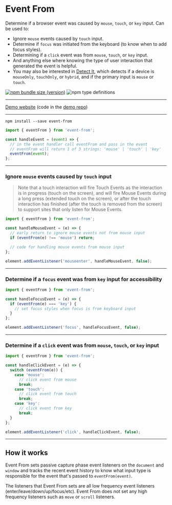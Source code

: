 # Event From

Determine if a browser event was caused by `mouse`, `touch`, or `key` input. Can be used to:

- Ignore `mouse` events caused by `touch` input.
- Determine if `focus` was initiated from the keyboard (to know when to add focus styles).
- Determining if a `click` event was from `mouse`, `touch`, or `key` input.
- And anything else where knowing the type of user interaction that generated the event is helpful.
- You may also be interested in [Detect It](https://github.com/rafgraph/detect-it), which detects if a device is `mouseOnly`, `touchOnly`, or `hybrid`, and if the primary input is `mouse` or `touch`.

[![npm bundle size (version)](https://img.shields.io/bundlephobia/minzip/event-from?color=purple)](https://bundlephobia.com/result?p=event-from) ![npm type definitions](https://img.shields.io/npm/types/event-from?color=blue)

---

[Demo website](https://event-from.rafgraph.dev) (code in the [demo repo](https://github.com/rafgraph/event-from-demo))

---

```
npm install --save event-from
```

```js
import { eventFrom } from 'event-from';

const handleEvent = (event) => {
  // in the event handler call eventFrom and pass in the event
  // eventFrom will return 1 of 3 strings: 'mouse' | 'touch' | 'key'
  eventFrom(event);
};
```

---

### Ignore `mouse` events caused by `touch` input

> Note that a touch interaction will fire Touch Events as the interaction is in progress (touch on the screen), and will fire Mouse Events during a long press (extended touch on the screen), or after the touch interaction has finished (after the touch is removed from the screen) to support sites that only listen for Mouse Events.

```js
import { eventFrom } from 'event-from';

const handleMouseEvent = (e) => {
  // early return to ignore mouse events not from mouse input
  if (eventFrom(e) !== 'mouse') return;

  // code for handling mouse events from mouse input
};

element.addEventListener('mouseenter', handleMouseEvent, false);
```

---

### Determine if a `focus` event was from `key` input for accessibility

```js
import { eventFrom } from 'event-from';

const handleFocusEvent = (e) => {
  if (eventFrom(e) === 'key') {
    // set focus styles when focus is from keyboard input
  }
};

element.addEventListener('focus', handleFocusEvent, false);
```

---

### Determine if a `click` event was from `mouse`, `touch`, or `key` input

```js
import { eventFrom } from 'event-from';

const handleClickEvent = (e) => {
  switch (eventFrom(e)) {
    case 'mouse':
      // click event from mouse
      break;
    case 'touch':
      // click event from touch
      break;
    case 'key':
      // click event from key
      break;
  }
};

element.addEventListener('click', handleClickEvent, false);
```

---

## How it works

Event From sets passive capture phase event listeners on the `document` and `window` and tracks the recent event history to know what input type is responsible for the event that's passed to `eventFrom(event)`.

The listeners that Event From sets are all low frequency event listeners (enter/leave/down/up/focus/etc). Event From does not set any high frequency listeners such as `move` or `scroll` listeners.
